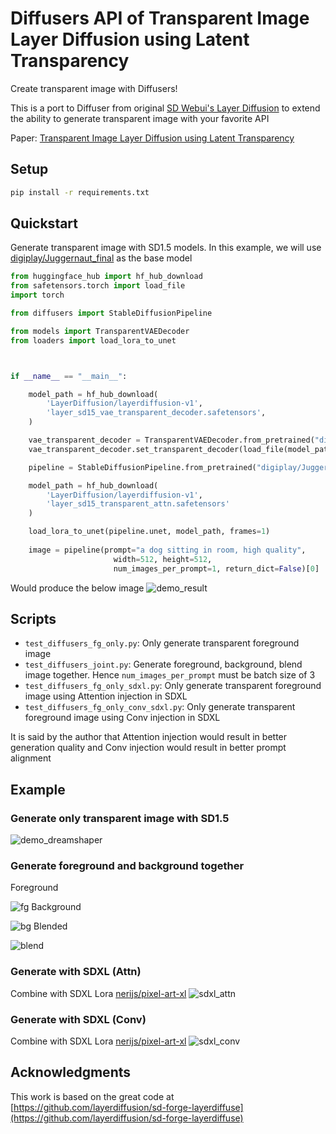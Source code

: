 # Diffusers API of Transparent Image Layer Diffusion using Latent Transparency
Create transparent image with Diffusers!

This is a port to Diffuser from original [SD Webui's Layer Diffusion](https://github.com/layerdiffusion/sd-forge-layerdiffuse) to extend the ability to generate transparent image with your favorite API


Paper: [Transparent Image Layer Diffusion using Latent Transparency](https://arxiv.org/abs/2402.17113)
## Setup
```bash
pip install -r requirements.txt
```

## Quickstart

Generate transparent image with SD1.5 models. In this example, we will use [digiplay/Juggernaut_final](https://huggingface.co/digiplay/Juggernaut_final) as the base model

```python
from huggingface_hub import hf_hub_download
from safetensors.torch import load_file
import torch

from diffusers import StableDiffusionPipeline

from models import TransparentVAEDecoder
from loaders import load_lora_to_unet



if __name__ == "__main__":

    model_path = hf_hub_download(
        'LayerDiffusion/layerdiffusion-v1',
        'layer_sd15_vae_transparent_decoder.safetensors',
    )

    vae_transparent_decoder = TransparentVAEDecoder.from_pretrained("digiplay/Juggernaut_final", subfolder="vae", torch_dtype=torch.float16).to("cuda")
    vae_transparent_decoder.set_transparent_decoder(load_file(model_path))

    pipeline = StableDiffusionPipeline.from_pretrained("digiplay/Juggernaut_final", vae=vae_transparent_decoder, torch_dtype=torch.float16, safety_checker=None).to("cuda")

    model_path = hf_hub_download(
        'LayerDiffusion/layerdiffusion-v1',
        'layer_sd15_transparent_attn.safetensors'
    )

    load_lora_to_unet(pipeline.unet, model_path, frames=1)
    
    image = pipeline(prompt="a dog sitting in room, high quality", 
                       width=512, height=512,
                       num_images_per_prompt=1, return_dict=False)[0]
```

Would produce the below image
![demo_result](assets/demo_result.png)

## Scripts

- `test_diffusers_fg_only.py`: Only generate transparent foreground image
- `test_diffusers_joint.py`: Generate foreground, background, blend image together. Hence `num_images_per_prompt` must be batch size of 3
- `test_diffusers_fg_only_sdxl.py`: Only generate transparent foreground image using Attention injection in SDXL
- `test_diffusers_fg_only_conv_sdxl.py`: Only generate transparent foreground image using Conv injection in SDXL

It is said by the author that Attention injection would result in better generation quality and Conv injection would result in better prompt alignment

## Example
### Generate only transparent image with SD1.5
![demo_dreamshaper](assets/dreamshaper_sd.png)
### Generate foreground and background together
Foreground

![fg](assets/result_joint_0.png)
Background

![bg](assets/result_joint_1.png)
Blended

![blend](assets/result_joint_2.png)
### Generate with SDXL (Attn)
Combine with SDXL Lora [nerijs/pixel-art-xl](https://huggingface.co/nerijs/pixel-art-xl)
![sdxl_attn](assets/result_sdxl.png)

### Generate with SDXL (Conv)
Combine with SDXL Lora [nerijs/pixel-art-xl](https://huggingface.co/nerijs/pixel-art-xl)
![sdxl_conv](assets/result_conv_sdxl.png)

## Acknowledgments
This work is based on the great code at
[https://github.com/layerdiffusion/sd-forge-layerdiffuse](https://github.com/layerdiffusion/sd-forge-layerdiffuse)
